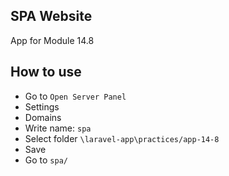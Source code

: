 ## SPA Website

App for Module 14.8

## How to use

- Go to `Open Server Panel`
- Settings
- Domains
- Write name: `spa`
- Select folder `\laravel-app\practices/app-14-8`
- Save
- Go to `spa/`

